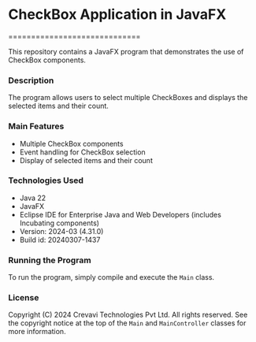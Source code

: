 # CheckBox Application in JavaFX
=============================

This repository contains a JavaFX program that demonstrates the use of CheckBox components.

### Description

The program allows users to select multiple CheckBoxes and displays the selected items and their count.

### Main Features

* Multiple CheckBox components
* Event handling for CheckBox selection
* Display of selected items and their count

### Technologies Used

* Java 22
* JavaFX
* Eclipse IDE for Enterprise Java and Web Developers (includes Incubating components)
* Version: 2024-03 (4.31.0)
* Build id: 20240307-1437

### Running the Program

To run the program, simply compile and execute the `Main` class.

### License

Copyright (C) 2024 Crevavi Technologies Pvt Ltd. All rights reserved. See the copyright notice at the top of the `Main` and `MainController` classes for more information.


